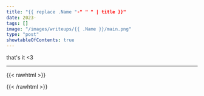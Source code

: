 ```yaml
---
title: "{{ replace .Name "-" " " | title }}"
date: 2023-
tags: []
image: "/images/writeups/{{ .Name }}/main.png"
type: "post"
showtableOfContents: true
---
```




that's it <3

---

{{< rawhtml >}} 
<script src="https://utteranc.es/client.js"
        repo="mansoorbarri/website"
        issue-term="title"
        theme="github-dark"
        crossorigin="anonymous"
        async>
</script>
{{< /rawhtml >}}